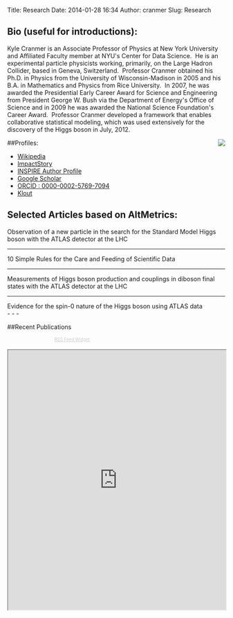 Title: Research
Date: 2014-01-28 16:34
Author: cranmer
Slug: Research


## Bio (useful for introductions):
Kyle Cranmer is an Associate Professor of Physics at New York University and Affiliated Faculty member at NYU's Center for Data Science.  He is an experimental particle physicists working, primarily, on the Large Hadron Collider, based in Geneva, Switzerland.  Professor Cranmer obtained his Ph.D. in Physics from the University of Wisconsin-Madison in 2005 and his B.A. in Mathematics and Physics from Rice University.  In 2007, he was awarded the Presidential Early Career Award for Science and Engineering from President George W. Bush via the Department of Energy's Office of Science and in 2009 he was awarded the National Science Foundation's Career Award.  Professor Cranmer developed a framework that enables collaborative statistical modeling, which was used extensively for the discovery of the Higgs boson in July, 2012.

<img align="right" src="http://inspirehep.net/img/inspire_logo_hep.png" />

##Profiles:
- [Wikipedia](https://en.wikipedia.org/wiki/Kyle_Cranmer)
- [ImpactStory](http://impactstory.org/KyleCranmer)
- [INSPIRE Author Profile](http://inspirehep.net/author/profile/K.S.Cranmer.1)
- [Google Scholar](http://scholar.google.com/citations?user=EZjSxgwAAAAJ)
- [ORCID : 0000-0002-5769-7094](http://orcid.org/0000-0002-5769-7094)
- [Klout](http://klout.com/#/KyleCranmer)



## Selected Articles based on AltMetrics:

<!--http://api.altmetric.com/embeds.html-->
<script type='text/javascript' src='https://d1bxh8uas1mnw7.cloudfront.net/assets/embed.js'></script>
<div class="row">
	<div  class="col-md-4">
		Observation of a new particle in the search for the Standard Model Higgs boson with the ATLAS detector at the LHC
	</div>
	<div  class="col-md-8">
		<div class='altmetric-embed' data-badge-type='donut' data-badge-details='right' data-altmetric-id="1084560"></div>
	</div>
</div>

- - - 

<div class="row">
	<div  class="col-md-4">
		10 Simple Rules for the Care and Feeding of Scientific Data
	</div>
	<div  class="col-md-8">
		<div class='altmetric-embed' data-badge-type='donut' data-badge-details='right' data-altmetric-id="2033234"></div>
	</div>
</div>

- - - 

<div class="row">
	<div  class="col-md-4">
		Measurements of Higgs boson production and couplings in diboson final states with the ATLAS detector at the LHC
	</div>
	<div  class="col-md-8">
		<div class='altmetric-embed' data-badge-type='donut' data-badge-details='right' data-doi="10.1016/j.physletb.2013.08.010"></div>
	</div>
</div>

- - - 

<div class="row">
	<div  class="col-md-4">
		Evidence for the spin-0 nature of the Higgs boson using ATLAS data
	</div>
	<div  class="col-md-8">
		<div class='altmetric-embed' data-badge-type='donut' data-badge-details='right' data-altmetric-id="1802694"></div>
	</div>
</div>
- - -

##Recent Publications 


<!-- using bootstrap3 grid layout here -->
<div class="row">
  <div class="col-md-12">
		  	<script type="text/javascript">
		<!--		rssmikle_url="http://inspirehep.net/rss?ln=en&p=a%3AK.S.Cranmer.1";-->
		rssmikle_url="http://feeds.feedburner.com/inspirehep/Lrwp";
		rssmikle_frame_width="100%";
		rssmikle_frame_height="600";
		rssmikle_target="_blank";
		rssmikle_font="Open Sans,Calibri,Candara,Arial,sans-serif";
		rssmikle_font_size="11";
		rssmikle_border="on";
		responsive="on";
		rssmikle_css_url="";
		text_align="left";
		autoscroll="off";
		scrollstep="3";
		mcspeed="20";
		sort="New";
		rssmikle_title="on";
		rssmikle_title_sentence="Recent Publications";
		rssmikle_title_link="http://inspirehep.net/?p=a%3AK.S.Cranmer.1";
		rssmikle_title_bgcolor="#000000";
		rssmikle_title_color="#FFFFFF";
		rssmikle_title_bgimage="http://";
		rssmikle_item_bgcolor="#FFFFFF";
		rssmikle_item_bgimage="http://";
		rssmikle_item_title_length="200";
		rssmikle_item_title_color="#666666";
		rssmikle_item_border_bottom="on";
		rssmikle_item_description="off";
		rssmikle_item_description_length="150";
		rssmikle_item_description_color="#666666";
		rssmikle_item_date="off";
		rssmikle_timezone="Etc/GMT";
		datetime_format="%b %e, %Y %l:%M:%S %p";
		rssmikle_item_description_tag="off";
		rssmikle_item_podcast="off";
		</script>
		<script type="text/javascript" src="http://widget.feed.mikle.com/js/rssmikle.js"></script>
		<div style="font-size:10px; text-align:center; width:300;">
		<a href="http://feed.mikle.com/" target="_blank" style="color:#CCCCCC;">RSS Feed Widget</a>
		</div>
  </div>
</div>

<br >


 
<!--<iframe src="https://impactstory.org/embed/KyleCranmer" width="100%" height="600"></iframe>-->
<!--<iframe src="https://impactstory.org/KyleCranmer" width="100%" height="600"></iframe>-->
<iframe src="https://impactstory.org/KyleCranmer/map" width="100%" height="600"></iframe>

<!--
	attempt to embed map
<script src="https://impactstory.org/top.js"></script>
<script src="//ajax.googleapis.com/ajax/libs/jquery/2.1.1/jquery.min.js"></script>
<script src="//ajax.googleapis.com/ajax/libs/jqueryui/1.11.1/jquery-ui.min.js"></script>
<script src="//ajax.googleapis.com/ajax/libs/angularjs/1.2.16/angular.min.js"></script>
<script src="//angular-ui.github.io/bootstrap/ui-bootstrap-tpls-0.11.0.js"></script>
<script type="text/javascript" src="https://impactstory.org/static/dist/angular-libs.js"></script> 
<script type="text/javascript" src="https://impactstory.org/static/dist/Impactstory.js"></script>
<script type="text/javascript" src="https://js.stripe.com/v2/"></script>
<script type="text/javascript">      Stripe.setPublishableKey(stripePublishableKey);
</script>


<div id="replaceme">some text</div>
<b>Server Response:</b>
<div id="error"></div>

<script>
$( "#replaceme" ).load( "https://impactstory.org/KyleCranmer/map #sidebar", function( response, status, xhr ) {
  if ( status == "error" ) {
    var msg = "Sorry but there was an error: ";
    $( "#error" ).html( msg + xhr.status + " " + xhr.statusText );
  }
  else {
  	 var msg = "No error reported: ";
    $( "#error" ).html( msg + xhr.status + " " + xhr.statusText );
  }
});
</script> 

-->

<!--
ImpactStory
-----------

As part of my investigations into the quickly evolving world of
incentives and metrics around publication of papers, data, and code I've
looked into [Klout][] and now I have made my [ImpactStory profile][] and
embedded it below (unfortunately, it seems to be fixed width).
<iframe src="http://impactstory.org/embed/KyleCranmer" width="95%" height="1000em"></iframe>
-->
<!--
	<div class="AltmetricWidget" id="AltmetricWidget756" data-id="756"></div>
<script>(function(d, t){var g = d.createElement(t),s = d.getElementsByTagName(t)[0];g.src = "http://widget.altmetric.com/js/AltmetricWidget.aspx?aw=756";s.parentNode.insertBefore(g,s);}(document, 'script'));</script>
-->


  [Klout]: http://klout.com/#/KyleCranmer
  [ImpactStory profile]: http://impactstory.org/KyleCranmer
